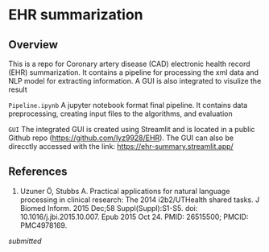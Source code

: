 # EHR summarization

## Overview

This is a repo for Coronary artery disease (CAD) electronic health record (EHR) summarization. It contains a pipeline for processing the xml data and NLP model for extracting information. 
A GUI is also integrated to visulize the result

`Pipeline.ipynb` A jupyter notebook format final pipeline. It contains data preprocessing, creating input files to the algorithms, and evaluation

`GUI` The integrated GUI is created using Streamlit and is located in a public Github repo (https://github.com/lyz9928/EHR). The GUI can also be direcctly accessed with the link: https://ehr-summary.streamlit.app/


## References

1. Uzuner Ö, Stubbs A. Practical applications for natural language processing in clinical research: The 2014 i2b2/UTHealth shared tasks. J Biomed Inform. 2015 Dec;58 Suppl(Suppl):S1-S5. doi: 10.1016/j.jbi.2015.10.007. Epub 2015 Oct 24. PMID: 26515500; PMCID: PMC4978169.

_submitted_
